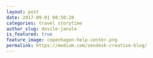 ```yaml
---
layout: post
date: 2017-09-01 08:50:28
categories: travel storytime
author_slug: dovile-janule
is_featured: true
feature_image: copenhagen-help-center.png
permalink: https://medium.com/zendesk-creative-blog/
---
```

